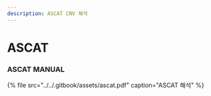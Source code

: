 ```yaml
---
description: ASCAT CNV 해석
---
```


# ASCAT

### ASCAT MANUAL

{% file src="../../.gitbook/assets/ascat.pdf" caption="ASCAT 해석" %}








